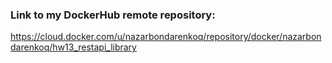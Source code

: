### Link to my DockerHub remote repository: 
 https://cloud.docker.com/u/nazarbondarenkoq/repository/docker/nazarbondarenkoq/hw13_restapi_library
